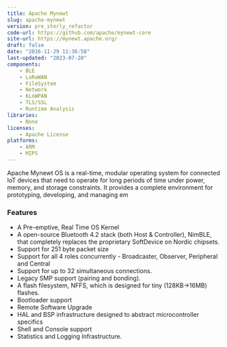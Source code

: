 ```yaml
---
title: Apache Mynewt
slug: apache-mynewt
version: pre_sterly_refactor
code-url: https://github.com/apache/mynewt-core
site-url: https://mynewt.apache.org/
draft: false
date: "2016-11-29 11:36:58"
last-updated: "2023-07-20"
components:
    - BLE
    - LoRaWAN
    - FileSystem
    - Network
    - 6LoWPAN
    - TLS/SSL
    - Runtime Analysis
libraries:
    - None
licenses:
    - Apache License
platforms:
    - ARM
    - MIPS
---
```






Apache Mynewt OS is a real-time, modular operating system for connected IoT devices that need to operate for long periods of time under power, memory, and storage constraints. It provides a complete environment for prototyping, developing, and managing em

<!--more-->

### Features
- A Pre-emptive, Real Time OS Kernel
- A open-source Bluetooth 4.2 stack (both Host & Controller), NimBLE, that completely replaces the proprietary SoftDevice on Nordic chipsets.
- Support for 251 byte packet size
- Support for all 4 roles concurrently - Broadcaster, Observer, Peripheral and Central
- Support for up to 32 simultaneous connections.
- Legacy SMP support (pairing and bonding).
- A flash filesystem, NFFS, which is designed for tiny (128KB->16MB) flashes.
- Bootloader support
- Remote Software Upgrade
- HAL and BSP infrastructure designed to abstract microcontroller specifics
- Shell and Console support
- Statistics and Logging Infrastructure.


